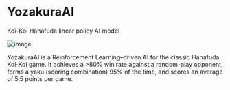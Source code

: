 # YozakuraAI
Koi-Koi Hanafuda linear policy AI model 

![image](https://github.com/user-attachments/assets/44eeb5b5-996b-4415-909e-1b9df440ac2f)

YozakuraAI is a Reinforcement Learning–driven AI for the classic Hanafuda Koi‑Koi game. It achieves a >80% win rate against a random-play opponent, forms a yaku (scoring combination) 95% of the time, and scores an average of 5.5 points per game.
